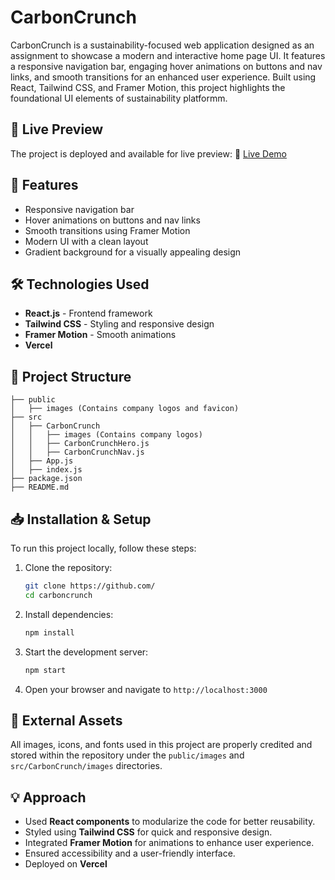 # CarbonCrunch
 
CarbonCrunch is a sustainability-focused web application designed as an assignment to showcase a modern and interactive home page UI. It features a responsive navigation bar, engaging hover animations on buttons and nav links, and smooth transitions for an enhanced user experience. Built using React, Tailwind CSS, and Framer Motion, this project highlights the foundational UI elements of sustainability platformm.

## 🚀 Live Preview
The project is deployed and available for live preview:
🔗 [Live Demo](#) 

## 📌 Features
- Responsive navigation bar
- Hover animations on buttons and nav links
- Smooth transitions using Framer Motion
- Modern UI with a clean layout
- Gradient background for a visually appealing design

## 🛠️ Technologies Used
- **React.js** - Frontend framework
- **Tailwind CSS** - Styling and responsive design
- **Framer Motion** - Smooth animations
- **Vercel** 

## 📂 Project Structure
```
├── public
│   ├── images (Contains company logos and favicon)
├── src
│   ├── CarbonCrunch
│   │   ├── images (Contains company logos)
│   │   ├── CarbonCrunchHero.js
│   │   ├── CarbonCrunchNav.js
│   ├── App.js
│   ├── index.js
├── package.json
├── README.md
```

## 📥 Installation & Setup
To run this project locally, follow these steps:

1. Clone the repository:
   ```sh
   git clone https://github.com/
   cd carboncrunch
   ```

2. Install dependencies:
   ```sh
   npm install
   ```

3. Start the development server:
   ```sh
   npm start
   ```

4. Open your browser and navigate to `http://localhost:3000`

## 📸 External Assets
All images, icons, and fonts used in this project are properly credited and stored within the repository under the `public/images` and `src/CarbonCrunch/images` directories.

## 💡 Approach
- Used **React components** to modularize the code for better reusability.
- Styled using **Tailwind CSS** for quick and responsive design.
- Integrated **Framer Motion** for animations to enhance user experience.
- Ensured accessibility and a user-friendly interface.
- Deployed on **Vercel**


